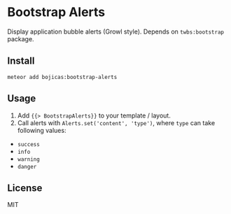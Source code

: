 Bootstrap Alerts
================

Display application bubble alerts (Growl style). Depends on <code>twbs:bootstrap</code> package.

Install
-------

```
meteor add bojicas:bootstrap-alerts
```

Usage
-----

1. Add <code>{{&gt; BootstrapAlerts}}</code> to your template / layout.
2. Call alerts with <code>Alerts.set('content', 'type')</code>, where <code>type</code> can take following values:
  * <code>success</code>
  * <code>info</code>
  * <code>warning</code>
  * <code>danger</code>

License
-------

MIT
